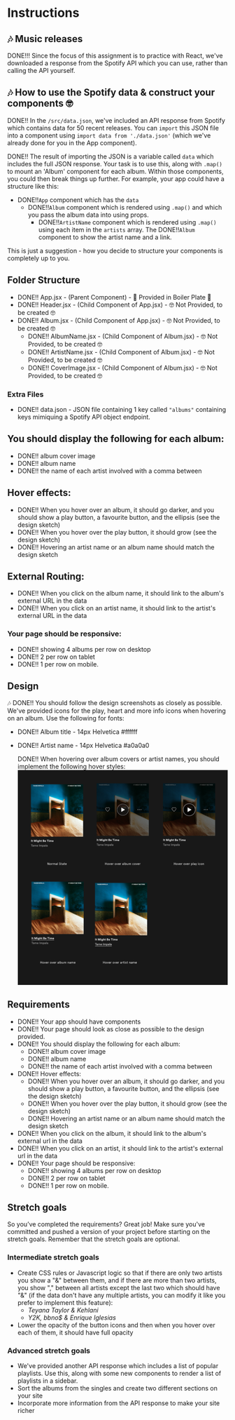 # Instructions

## 🎶 Music releases

DONE!!! Since the focus of this assignment is to practice with React, we've downloaded a response from the Spotify API which you can use, rather than calling the API yourself.

## 🎶 How to use the Spotify data & construct your components 🤓

DONE!! In the `/src/data.json`, we've included an API response from Spotify which contains data for 50 recent releases. You can `import` this JSON file into a component using `import data from './data.json'` (which we've already done for you in the App component).

DONE!! The result of importing the JSON is a variable called `data` which includes the full JSON response. Your task is to use this, along with `.map()` to mount an 'Album' component for each album. Within those components, you could then break things up further. For example, your app could have a structure like this:

- DONE!!`App` component which has the `data`
  - DONE!!`Album` component which is rendered using `.map()` and which you pass the album data into using props.
    - DONE!!`ArtistName` component which is rendered using `.map()` using each item in the `artists` array. The DONE!!`Album` component to show the artist name and a link.

This is just a suggestion - how you decide to structure your components is completely up to you.

## Folder Structure

- DONE!! App.jsx - (Parent Component) - 🍿 Provided in Boiler Plate 🍿
- DONE!! Header.jsx - (Child Component of App.jsx) - 🤓 Not Provided, to be created 🤓
- DONE!! Album.jsx - (Child Component of App.jsx) - 🤓 Not Provided, to be created 🤓
  - DONE!! AlbumName.jsx - (Child Component of Album.jsx) - 🤓 Not Provided, to be created 🤓
  - DONE!! ArtistName.jsx - (Child Component of Album.jsx) - 🤓 Not Provided, to be created 🤓
  - DONE!! CoverImage.jsx - (Child Component of Album.jsx) - 🤓 Not Provided, to be created 🤓

### Extra Files

- DONE!! data.json - JSON file containing 1 key called `"albums"` containing keys mimiquing a Spotify API object endpoint.

## You should display the following for each album:

- DONE!! album cover image
- DONE!! album name
- DONE!! the name of each artist involved with a comma between

## Hover effects:

- DONE!! When you hover over an album, it should go darker, and you should show a play button, a favourite button, and the ellipsis (see the design sketch)
- DONE!! When you hover over the play button, it should grow (see the design sketch)
- DONE!! Hovering an artist name or an album name should match the design sketch

## External Routing:

- DONE!! When you click on the album name, it should link to the album's external URL in the data
- DONE!! When you click on an artist name, it should link to the artist's external URL in the data

### Your page should be responsive:

- DONE!! showing 4 albums per row on desktop
- DONE!! 2 per row on tablet
- DONE!! 1 per row on mobile.

## Design

🎶 DONE!! You should follow the design screenshots as closely as possible. We've provided icons for the play, heart and more info icons when hovering on an album. Use the following for fonts:

- DONE!! Album title - 14px Helvetica #ffffff
- DONE!! Artist name - 14px Helvetica #a0a0a0

  DONE!! When hovering over album covers or artist names, you should implement the following hover styles:
  <img src="https://github.com/Technigo/project-music-releases-vite/blob/main/src/design/music-releases.png" alt="Design">

## Requirements

- DONE!! Your app should have components
- DONE!! Your page should look as close as possible to the design provided.
- DONE!! You should display the following for each album:
  - DONE!! album cover image
  - DONE!! album name
  - DONE!! the name of each artist involved with a comma between
- DONE!! Hover effects:
  - DONE!! When you hover over an album, it should go darker, and you should show a play button, a favourite button, and the ellipsis (see the design sketch)
  - DONE!! When you hover over the play button, it should grow (see the design sketch)
  - DONE!! Hovering an artist name or an album name should match the design sketch
- DONE!! When you click on the album, it should link to the album's external url in the data
- DONE!! When you click on an artist, it should link to the artist's external url in the data
- DONE!! Your page should be responsive:
  - DONE!! showing 4 albums per row on desktop
  - DONE!! 2 per row on tablet
  - DONE!! 1 per row on mobile.

## Stretch goals

So you’ve completed the requirements? Great job! Make sure you've committed and pushed a version of your project before starting on the stretch goals. Remember that the stretch goals are optional.

### Intermediate stretch goals

- Create CSS rules or Javascript logic so that if there are only two artists you show a "&" between them, and if there are more than two artists, you show "," between all artists except the last two which should have "&" (if the data don't have any multiple artists, you can modify it like you prefer to implement this feature):
  - _Teyana Taylor & Kehlani_
  - _Y2K, bbno$ & Enrique Iglesias_
- Lower the opacity of the button icons and then when you hover over each of them, it should have full opacity

### Advanced stretch goals

- We've provided another API response which includes a list of popular playlists. Use this, along with some new components to render a list of playlists in a sidebar.
- Sort the albums from the singles and create two different sections on your site
- Incorporate more information from the API response to make your site richer
